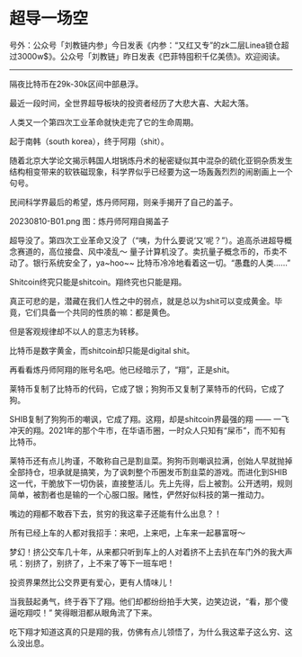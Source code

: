 # 超导一场空

号外：公众号「刘教链内参」今日发表《内参：“又红又专”的zk二层Linea锁仓超过3000w$》。公众号「刘教链」昨日发表《巴菲特囤积千亿美债》。欢迎阅读。

* * *

隔夜比特币在29k-30k区间中部悬浮。

最近一段时间，全世界超导板块的投资者经历了大悲大喜、大起大落。

人类又一个第四次工业革命就快走完了它的生命周期。

起于南韩（south korea），终于阿翔（shit）。

随着北京大学论文揭示韩国人坩锅炼丹术的秘密疑似其中混杂的硫化亚铜杂质发生结构相变带来的软铁磁现象，科学界似乎已经要为这一场轰轰烈烈的闹剧画上一个句号。

民间科学界最后的希望，炼丹师阿翔，则亲手揭开了自己的盖子。

20230810-B01.png
图：炼丹师阿翔自揭盖子

超导没了。第四次工业革命又没了（“咦，为什么要说‘又’呢？”）。追高杀进超导概念赛道的，高位接盘、风中凌乱～ 量子计算机没了。卖抗量子概念币的，币卖不动了。银行系统安全了，ya~hoo~~ 比特币冷冷地看着这一切。“愚蠢的人类……”

Shitcoin终究只能是shitcoin。翔终究也只能是翔。

真正可悲的是，潜藏在我们人性之中的弱点，就是总以为shit可以变成黄金。毕竟，它们具备一个共同的性质的嘛：都是黄色。

但是客观规律却不以人的意志为转移。

比特币是数字黄金，而shitcoin却只能是digital shit。

再看看炼丹师阿翔的账号名吧。他已经暗示了，“翔”，正是shit。

莱特币复制了比特币的代码，它成了银；狗狗币又复制了莱特币的代码，它成了狗。

SHIB复制了狗狗币的嘲讽，它成了翔。这翔，却是shitcoin界最强的翔 —— 一飞冲天的翔。2021年的那个牛市，在华语币圈，一时众人只知有“屎币”，而不知有比特币。

莱特币还有点儿拘谨，不敢称自己是割韭菜。狗狗币则嘲讽拉满，创始人早就抛掉全部持仓，坦承就是搞笑，为了讽刺整个币圈发币割韭菜的游戏。而进化到SHIB这一代，干脆放下一切伪装，直接整活儿。先上先得，后上被割。公开透明，规则简单，被割者也是输的一个心服口服。赌性，俨然好似科技的第一推动力。

嘴边的翔都不敢吞下去，贫穷的我这辈子还能有什么出息？！

所有已经上车的人都对我招手：来吧，上来吧，上车来一起暴富呀～

梦幻！挤公交车几十年，从来都只听到车上的人对着挤不上去扒在车门外的我大声吼：别挤了，别挤了，上不来了等下一班车吧！

投资界果然比公交界更有爱心，更有人情味儿！

当我鼓起勇气，终于吞下了翔。他们却都纷纷拍手大笑，边笑边说，“看，那个傻逼吃翔哎！” 笑得眼泪都从眼角流了下来。

吃下翔才知道这真的只是翔的我，仿佛有点儿领悟了，为什么我这辈子这么穷、这么没出息。


